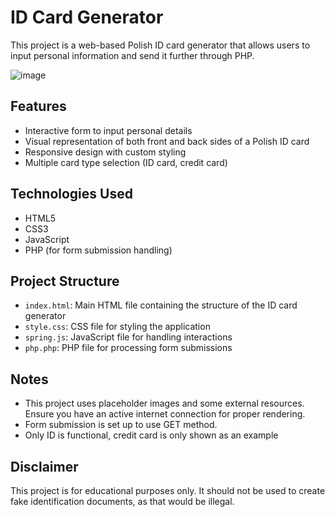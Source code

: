 # ID Card Generator

This project is a web-based Polish ID card generator that allows users to input personal information and send it further through PHP.

![image](https://github.com/user-attachments/assets/807138f2-2287-4992-aa19-1a6950d6ffff)


## Features

- Interactive form to input personal details
- Visual representation of both front and back sides of a Polish ID card
- Responsive design with custom styling
- Multiple card type selection (ID card, credit card)

## Technologies Used

- HTML5
- CSS3
- JavaScript
- PHP (for form submission handling)

## Project Structure

- `index.html`: Main HTML file containing the structure of the ID card generator
- `style.css`: CSS file for styling the application
- `spring.js`: JavaScript file for handling interactions
- `php.php`: PHP file for processing form submissions
## Notes

- This project uses placeholder images and some external resources. Ensure you have an active internet connection for proper rendering.
- Form submission is set up to use GET method.
- Only ID is functional, credit card is only shown as an example

## Disclaimer

This project is for educational purposes only. It should not be used to create fake identification documents, as that would be illegal.
